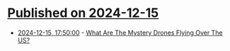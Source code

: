 # [Published on 2024-12-15](index.md)

* [2024-12-15, 17:50:00](https://soylentnews.org/article.pl?sid=24/12/14/1621248&from=rss) - [What Are The Mystery Drones Flying Over The US?](https://soylentnews.org/article.pl?sid=24/12/14/1621248&from=rss)
